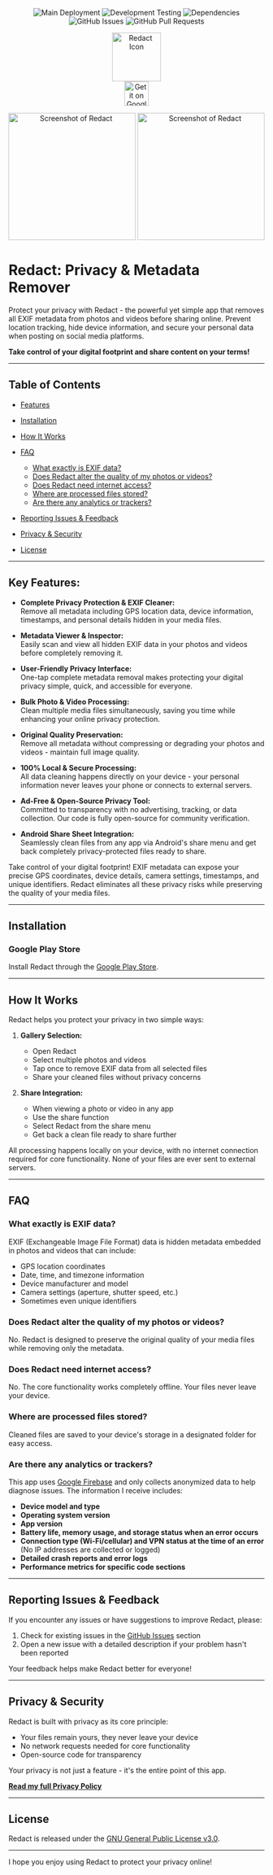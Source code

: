 <p align="center">
  <img src="https://img.shields.io/github/actions/workflow/status/doubleangels/redact/.github/workflows/deploy.yml?label=Deployment%20Pipeline&style=for-the-badge" alt="Main Deployment">
  <img src="https://img.shields.io/github/actions/workflow/status/doubleangels/redact/.github/workflows/test-dev.yml?label=Development%20Testing&style=for-the-badge" alt="Development Testing">
  <img src="https://img.shields.io/librariesio/github/doubleangels/redact?label=Dependencies&style=for-the-badge" alt="Dependencies">
  <img src="https://img.shields.io/github/issues/doubleangels/redact?label=GitHub%20Issues&style=for-the-badge" alt="GitHub Issues">
  <img src="https://img.shields.io/github/issues-pr/doubleangels/redact?label=GitHub%20Pull%20Requests&style=for-the-badge" alt="GitHub Pull Requests">
</p>

<p align="center">
  <img src="icons/web/icon.png" alt="Redact Icon" width="96">
  <br>
  <a href="https://play.google.com/store/apps/details?id=com.doubleangels.redact">
    <img src="https://play.google.com/intl/en_us/badges/static/images/badges/en_badge_web_generic.png" alt="Get it on Google Play" height="48">
  </a>
</p>

<p align="center">
  <img src="fastlane/metadata/android/en-US/images/phoneScreenshots/1.png" alt="Screenshot of Redact" width="250">
  <img src="fastlane/metadata/android/en-US/images/phoneScreenshots/3.png" alt="Screenshot of Redact" width="250">
</p>

# Redact: Privacy & Metadata Remover

Protect your privacy with Redact - the powerful yet simple app that removes all EXIF metadata from photos and videos before sharing online. Prevent location tracking, hide device information, and secure your personal data when posting on social media platforms.

**Take control of your digital footprint and share content on your terms!**

---

## Table of Contents

- [Features](#features)
- [Installation](#installation)
- [How It Works](#how-it-works)

- [FAQ](#faq)

  - [What exactly is EXIF data?](#what-is-exif-data)
  - [Does Redact alter the quality of my photos or videos?](#quality-preservation)
  - [Does Redact need internet access?](#internet-access)
  - [Where are processed files stored?](#file-storage)
  - [Are there any analytics or trackers?](#analytics-tracking)

- [Reporting Issues & Feedback](#reporting-issues--feedback)
- [Privacy & Security](#privacy--security)
- [License](#license)

---

## Key Features:

- **Complete Privacy Protection & EXIF Cleaner:**  
  Remove all metadata including GPS location data, device information, timestamps, and personal details hidden in your media files.

- **Metadata Viewer & Inspector:**  
  Easily scan and view all hidden EXIF data in your photos and videos before completely removing it.

- **User-Friendly Privacy Interface:**  
  One-tap complete metadata removal makes protecting your digital privacy simple, quick, and accessible for everyone.

- **Bulk Photo & Video Processing:**  
  Clean multiple media files simultaneously, saving you time while enhancing your online privacy protection.

- **Original Quality Preservation:**  
  Remove all metadata without compressing or degrading your photos and videos - maintain full image quality.

- **100% Local & Secure Processing:**  
  All data cleaning happens directly on your device - your personal information never leaves your phone or connects to external servers.

- **Ad-Free & Open-Source Privacy Tool:**  
  Committed to transparency with no advertising, tracking, or data collection. Our code is fully open-source for community verification.

- **Android Share Sheet Integration:**  
  Seamlessly clean files from any app via Android's share menu and get back completely privacy-protected files ready to share.

Take control of your digital footprint! EXIF metadata can expose your precise GPS coordinates, device details, camera settings, timestamps, and unique identifiers. Redact eliminates all these privacy risks while preserving the quality of your media files.

---

## Installation

### Google Play Store

Install Redact through the [Google Play Store](https://play.google.com/store/apps/details?id=com.doubleangels.redact).

---

## How It Works

Redact helps you protect your privacy in two simple ways:

1. **Gallery Selection:**

   - Open Redact
   - Select multiple photos and videos
   - Tap once to remove EXIF data from all selected files
   - Share your cleaned files without privacy concerns

2. **Share Integration:**
   - When viewing a photo or video in any app
   - Use the share function
   - Select Redact from the share menu
   - Get back a clean file ready to share further

All processing happens locally on your device, with no internet connection required for core functionality. None of your files are ever sent to external servers.

---

## FAQ

### <a id="what-is-exif-data"></a>What exactly is EXIF data?

EXIF (Exchangeable Image File Format) data is hidden metadata embedded in photos and videos that can include:

- GPS location coordinates
- Date, time, and timezone information
- Device manufacturer and model
- Camera settings (aperture, shutter speed, etc.)
- Sometimes even unique identifiers

### <a id="quality-preservation"></a>Does Redact alter the quality of my photos or videos?

No. Redact is designed to preserve the original quality of your media files while removing only the metadata.

### <a id="internet-access"></a>Does Redact need internet access?

No. The core functionality works completely offline. Your files never leave your device.

### <a id="file-storage"></a>Where are processed files stored?

Cleaned files are saved to your device's storage in a designated folder for easy access.

### <a id="analytics-tracking"></a>Are there any analytics or trackers?

This app uses [Google Firebase](https://firebase.google.com) and only collects anonymized data to help diagnose issues. The information I receive includes:

- **Device model and type**
- **Operating system version**
- **App version**
- **Battery life, memory usage, and storage status when an error occurs**
- **Connection type (Wi-Fi/cellular) and VPN status at the time of an error** (No IP addresses are collected or logged)
- **Detailed crash reports and error logs**
- **Performance metrics for specific code sections**

---

## Reporting Issues & Feedback

If you encounter any issues or have suggestions to improve Redact, please:

1. Check for existing issues in the [GitHub Issues](https://github.com/doubleangels/redact/issues) section
2. Open a new issue with a detailed description if your problem hasn't been reported

Your feedback helps make Redact better for everyone!

---

## Privacy & Security

Redact is built with privacy as its core principle:

- Your files remain yours, they never leave your device
- No network requests needed for core functionality
- Open-source code for transparency

Your privacy is not just a feature - it's the entire point of this app.

**[Read my full Privacy Policy](https://doubleangels.github.io/privacypolicy/redact.html)**

---

## License

Redact is released under the [GNU General Public License v3.0](LICENSE).

---

I hope you enjoy using Redact to protect your privacy online!
